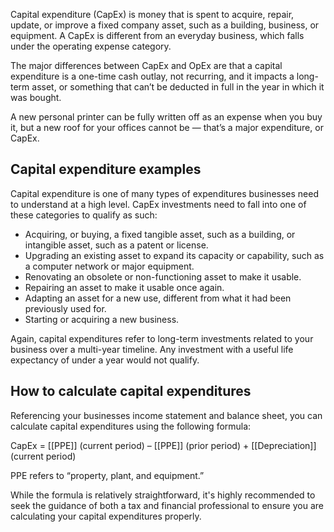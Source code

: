 
Capital expenditure (CapEx) is money that is spent to acquire, repair, update, or improve a fixed company asset, such as a building, business, or equipment. A CapEx is different from an everyday business, which falls under the operating expense category.

The major differences between CapEx and OpEx are that a capital expenditure is a one-time cash outlay, not recurring, and it impacts a long-term asset, or something that can’t be deducted in full in the year in which it was bought.

A new personal printer can be fully written off as an expense when you buy it, but a new roof for your offices cannot be — that’s a major expenditure, or CapEx.

## Capital expenditure examples 

Capital expenditure is one of many types of expenditures businesses need to understand at a high level. CapEx investments need to fall into one of these categories to qualify as such:

-   Acquiring, or buying, a fixed tangible asset, such as a building, or intangible asset, such as a patent or license.
-   Upgrading an existing asset to expand its capacity or capability, such as a computer network or major equipment.
-   Renovating an obsolete or non-functioning asset to make it usable.
-   Repairing an asset to make it usable once again.
-   Adapting an asset for a new use, different from what it had been previously used for.
-   Starting or acquiring a new business.

Again, capital expenditures refer to long-term investments related to your business over a multi-year timeline. Any investment with a useful life expectancy of under a year would not qualify.

## How to calculate capital expenditures

Referencing your businesses income statement and balance sheet, you can calculate capital expenditures using the following formula:

CapEx = [[PPE]] (current period) – [[PPE]] (prior period) + [[Depreciation]] (current period)

PPE refers to “property, plant, and equipment.”

While the formula is relatively straightforward, it's highly recommended to seek the guidance of both a tax and financial professional to ensure you are calculating your capital expenditures properly.